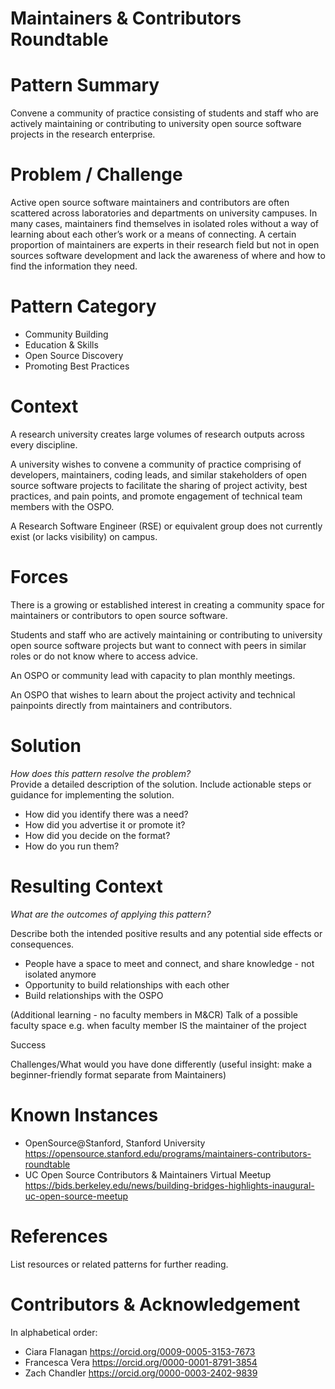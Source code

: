 # Maintainers & Contributors Roundtable

# Pattern Summary

Convene a community of practice consisting of students and staff who are actively maintaining or contributing to university open source software projects in the research enterprise.

# Problem / Challenge

Active open source software maintainers and contributors are often scattered across laboratories and departments on university campuses. In many cases, maintainers find themselves in isolated roles without a way of learning about each other’s work or a means of connecting. A certain proportion of maintainers are experts in their research field but not in open sources software development and lack the awareness of where and how to find the information they need.

# Pattern Category

- Community Building
- Education & Skills
- Open Source Discovery
- Promoting Best Practices
   
# Context

A research university creates large volumes of research outputs across every discipline.

A university wishes to convene a community of practice comprising of developers, maintainers, coding leads, and similar stakeholders of open source software projects to facilitate the sharing of project activity, best practices, and pain points, and promote engagement of technical team members with the OSPO.

A Research Software Engineer (RSE) or equivalent group does not currently exist (or lacks visibility) on campus.

# Forces

There is a growing or established interest in creating a community space for maintainers or contributors to open source software.

Students and staff who are actively maintaining or contributing to university open source software projects but want to connect with peers in similar roles or do not know where to access advice.

An OSPO or community lead with capacity to plan monthly meetings.

An OSPO that wishes to learn about the project activity and technical painpoints directly from maintainers and contributors.

# Solution

*How does this pattern resolve the problem?*  
Provide a detailed description of the solution. Include actionable steps or guidance for implementing the solution.

* How did you identify there was a need?
* How did you advertise it or promote it?
* How did you decide on the format?
* How do you run them?

# Resulting Context

*What are the outcomes of applying this pattern?*

Describe both the intended positive results and any potential side effects or consequences.

* People have a space to meet and connect, and share knowledge - not isolated anymore
* Opportunity to build relationships with each other
* Build relationships with the OSPO

(Additional learning - no faculty members in M&CR)
Talk of a possible faculty space e.g. when faculty member IS the maintainer of the project

Success

Challenges/What would you have done differently
(useful insight: make a beginner-friendly format separate from Maintainers)

# Known Instances

* OpenSource@Stanford, Stanford University https://opensource.stanford.edu/programs/maintainers-contributors-roundtable
* UC Open Source Contributors & Maintainers Virtual Meetup https://bids.berkeley.edu/news/building-bridges-highlights-inaugural-uc-open-source-meetup

# References

List resources or related patterns for further reading.

# Contributors & Acknowledgement

In alphabetical order:

* Ciara Flanagan https://orcid.org/0009-0005-3153-7673
* Francesca Vera https://orcid.org/0000-0001-8791-3854
* Zach Chandler https://orcid.org/0000-0003-2402-9839
